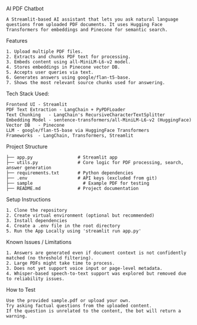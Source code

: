 AI PDF Chatbot

	A Streamlit-based AI assistant that lets you ask natural language questions from uploaded PDF documents. It uses Hugging Face Transformers for embeddings and Pinecone for semantic search.

Features

	1. Upload multiple PDF files.
	2. Extracts and chunks PDF text for processing.
	3. Embeds content using all-MiniLM-L6-v2 model.
	4. Stores embeddings in Pinecone vector DB.
	5. Accepts user queries via text.
	6. Generates answers using google/flan-t5-base.
	7. Shows the most relevant source chunks used for answering.

Tech Stack Used: 

	Frontend UI	- Streamlit
	PDF Text Extraction	- LangChain + PyPDFLoader
	Text Chunking	- LangChain's RecursiveCharacterTextSplitter
	Embedding Model	- sentence-transformers/all-MiniLM-L6-v2 (HuggingFace)
	Vector DB	- Pinecone
	LLM - google/flan-t5-base via HuggingFace Transformers
	Frameworks	- LangChain, Transformers, Streamlit

Project Structure

	├── app.py                 # Streamlit app
	├── utils.py               # Core logic for PDF processing, search, answer generation
	├── requirements.txt       # Python dependencies
	├── .env                   # API keys (excluded from git)
	├── sample            		 # Example PDF for testing
	├── README.md              # Project documentation

Setup Instructions

	1. Clone the repository
	2. Create virtual environment (optional but recommended)
	3. Install dependencies
	4. Create a .env file in the root directory
	5. Run the App Locally using 'streamlit run app.py'

Known Issues / Limitations

	1. Answers are generated even if document context is not confidently matched (no threshold filtering).
	2. Large PDFs might take time to process.
	3. Does not yet support voice input or page-level metadata.
	4. Whisper-based speech-to-text support was explored but removed due to reliability issues.

How to Test

	Use the provided sample.pdf or upload your own.
	Try asking factual questions from the uploaded content.
	If the question is unrelated to the content, the bot will return a warning.
